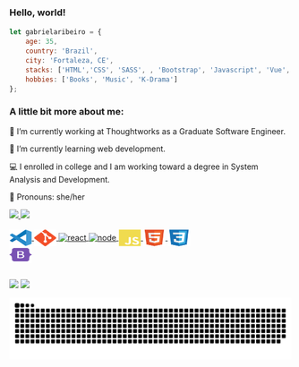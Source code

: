 ### Hello, world!

```javascript
let gabrielaribeiro = {
    age: 35,
    country: 'Brazil',
    city: 'Fortaleza, CE',
    stacks: ['HTML','CSS', 'SASS', , 'Bootstrap', 'Javascript', 'Vue', 'React', 'Node JS'],
    hobbies: ['Books', 'Music', 'K-Drama']
};
```

<h3>A little bit more about me:</h3>

<p align="left">
    🔭 I’m currently working at Thoughtworks as a Graduate Software Engineer.
</p>
<p align="left">
    🌱 I’m currently learning web development.
</p>
<p align="left">
    💻  I enrolled in college and I am working toward a degree in System Analysis and Development.
</p>
<p align="left">
    🌼 Pronouns: she/her
</p>

<div>
  <a href="https://github.com/mrsribeirogabriela">
  <img height="150em" src="https://github-readme-stats.vercel.app/api?username=mrsribeirogabriela&show_icons=true&theme=gruvbox&include_all_commits=true&count_private=true"/>
  <img height="150em" src="https://github-readme-stats.vercel.app/api/top-langs/?username=mrsribeirogabriela&layout=compact&langs_count=7&theme=gruvbox"/>
  
</div>

 <div style="display: inline_block"><br>
 <img align="center" alt="vscode" height="30" width="40" src="https://raw.githubusercontent.com/devicons/devicon/9f4f5cdb393299a81125eb5127929ea7bfe42889/icons/vscode/vscode-original.svg">
 <img align="center" alt="git" title="Git" height="30" width="40" src="https://raw.githubusercontent.com/devicons/devicon/9f4f5cdb393299a81125eb5127929ea7bfe42889/icons/git/git-plain.svg">
  <img align="center" alt="react" title="ReactJs" height="40" width="55" src="https://hearmecheer.com/wp-content/uploads/2021/03/1000px-React-icon.svg.png">
   <img align="center" alt="node" title="NodeJs" height="30" width="27" src="https://seeklogo.com/images/N/nodejs-logo-FBE122E377-seeklogo.com.png">
  <img align="center" alt="Js" height="30" width="40" src="https://raw.githubusercontent.com/devicons/devicon/master/icons/javascript/javascript-plain.svg">
  <img align="center" alt="HTML" height="30" width="40" src="https://raw.githubusercontent.com/devicons/devicon/master/icons/html5/html5-original.svg">
  <img align="center" alt="CSS" height="30" width="40" src="https://raw.githubusercontent.com/devicons/devicon/master/icons/css3/css3-original.svg">
</div>
<img align="center" alt="bootstrap" height="30" width="40" src="https://raw.githubusercontent.com/devicons/devicon/9f4f5cdb393299a81125eb5127929ea7bfe42889/icons/bootstrap/bootstrap-plain.svg">
  
  ##
  
  <div>
  <a href = "mailto:mrsribeirogabriela@gmail.com"><img src="https://img.shields.io/badge/-Gmail-%23333?style=for-the-badge&logo=gmail&logoColor=white" target="_blank"></a>
  <a href="https://www.linkedin.com/in/mrsribeirogabriela/" target="_blank"><img src="https://img.shields.io/badge/-LinkedIn-%230077B5?style=for-the-badge&logo=linkedin&logoColor=white" target="_blank"></a> 
    
  
  ![Snake animation](https://github.com/MrsRibeiroGabriela/mrsribeirogabriela/blob/output/github-contribution-grid-snake.svg)
  </div>
  
  <p align="center"> 
